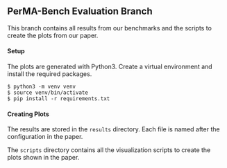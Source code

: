 ## PerMA-Bench Evaluation Branch

This branch contains all results from our benchmarks and the scripts to create the plots from our paper.

#### Setup

The plots are generated with Python3.
Create a virtual environment and install the required packages.

```shell
$ python3 -m venv venv
$ source venv/bin/activate
$ pip install -r requirements.txt
```

#### Creating Plots

The results are stored in the `results` directory.
Each file is named after the configuration in the paper.

The `scripts` directory contains all the visualization scripts to create the plots shown in the paper.